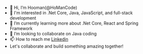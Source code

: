 - 👋 Hi, I’m Hooman(@HoManCode)
- 👀 I'm interested in .Net Core, Java, JavaScript, and full-stack development
- 🌱 I’m currently learning more about .Net Core, React and Spring Framework
- 💞️ I’m looking to collaborate on Java coding
- 📫 How to reach me [Linkedin]([https://website-name.com](https://www.linkedin.com/in/hooman-s-3a9744148/))
- Let's collaborate and build something amazing together!

<!---
HoomanDevOps/HoomanDevOps is a ✨ special ✨ repository because its `README.md` (this file) appears on your GitHub profile.
You can click the Preview link to take a look at your changes.
--->
